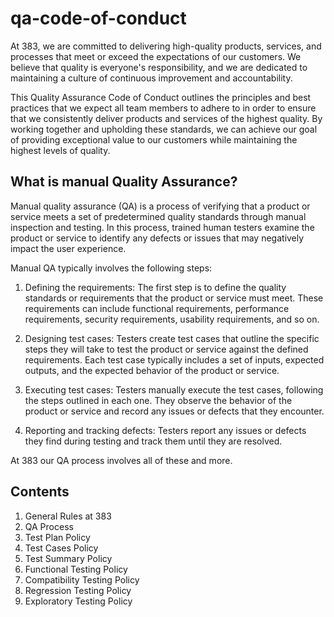 # qa-code-of-conduct

At 383, we are committed to delivering high-quality products, services, and processes that meet or exceed the expectations of our customers. We believe that quality is everyone's responsibility, and we are dedicated to maintaining a culture of continuous improvement and accountability. 

This Quality Assurance Code of Conduct outlines the principles and best practices that we expect all team members to adhere to in order to ensure that we consistently deliver products and services of the highest quality. By working together and upholding these standards, we can achieve our goal of providing exceptional value to our customers while maintaining the highest levels of quality.

## What is manual Quality Assurance?

Manual quality assurance (QA) is a process of verifying that a product or service meets a set of predetermined quality standards through manual inspection and testing. In this process, trained human testers examine the product or service to identify any defects or issues that may negatively impact the user experience.

Manual QA typically involves the following steps:

1. Defining the requirements: The first step is to define the quality standards or requirements that the product or service must meet. These requirements can include functional requirements, performance requirements, security requirements, usability requirements, and so on.

2. Designing test cases: Testers create test cases that outline the specific steps they will take to test the product or service against the defined requirements. Each test case typically includes a set of inputs, expected outputs, and the expected behavior of the product or service.

3. Executing test cases: Testers manually execute the test cases, following the steps outlined in each one. They observe the behavior of the product or service and record any issues or defects that they encounter.

4. Reporting and tracking defects: Testers report any issues or defects they find during testing and track them until they are resolved.

At 383 our QA process involves all of these and more. 

## Contents

1. General Rules at 383
2. QA Process
  1. Test Plan Policy
  2. Test Cases Policy
  3. Test Summary Policy
  4. Functional Testing Policy
  5. Compatibility Testing Policy
  6. Regression Testing Policy
  7. Exploratory Testing Policy

